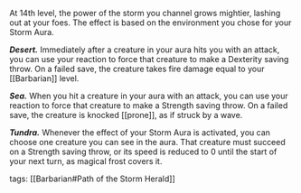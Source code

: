 At 14th level, the power of the storm you channel grows mightier, lashing out at your foes. The effect is based on the environment you chose for your Storm Aura.

**_Desert._** Immediately after a creature in your aura hits you with an attack, you can use your reaction to force that creature to make a Dexterity saving throw. On a failed save, the creature takes fire damage equal to your [[Barbarian]] level.

**_Sea._** When you hit a creature in your aura with an attack, you can use your reaction to force that creature to make a Strength saving throw. On a failed save, the creature is knocked [[prone]], as if struck by a wave.

**_Tundra._** Whenever the effect of your Storm Aura is activated, you can choose one creature you can see in the aura. That creature must succeed on a Strength saving throw, or its speed is reduced to 0 until the start of your next turn, as magical frost covers it.

tags: [[Barbarian#Path of the Storm Herald]]